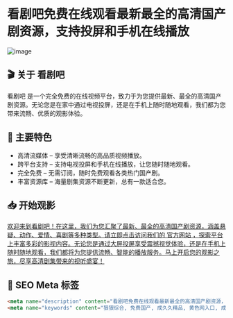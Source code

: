 # 看剧吧免费在线观看最新最全的高清国产剧资源，支持投屏和手机在线播放

![image](https://github.com/user-attachments/assets/a1672bc7-0b41-4734-9bbc-0299c5f7952e)


## 🎬 关于 看剧吧

看剧吧 是一个完全免费的在线视频平台，致力于为您提供最新、最全的高清国产剧资源。无论您是在家中通过电视投屏，还是在手机上随时随地观看，我们都为您带来流畅、优质的观影体验。

## 🌟 主要特色

- 高清流媒体 – 享受清晰流畅的高品质视频播放。
- 跨平台支持 – 支持电视投屏和手机在线播放，让您随时随地观看。
- 完全免费 – 无需订阅，随时免费观看各类热门国产剧。
- 丰富资源库 – 海量剧集资源不断更新，总有一款适合您。

## 📥 开始观影

[欢迎来到看剧吧！在这里，我们为您汇聚了最新、最全的高清国产剧资源，涵盖悬疑、动作、爱情、喜剧等多种类型。请立即点击访问我们的 官方网站](https://kcppct10tr.vip/)[ ，探索平台上丰富多彩的影视内容。无论您是通过大屏投屏享受震撼视觉体验，还是在手机上随时随地观看，我们都将为您提供流畅、智能的播放服务。马上开启您的观影之旅，尽享高清剧集带来的视听盛宴！](https://kcppct10tr.vip/)

## 🎯 SEO Meta 标签

```html
<meta name="description" content="看剧吧免费在线观看最新最全的高清国产剧资源，支持投屏和手机在线播放. Enjoy free streaming of high definition domestic dramas with casting and mobile support.">
<meta name="keywords" content="狠狠综合, 免费国产, 成久久精品, 黄色网入口, 成a人片亚洲, 国产无码AV, 成人a片亚洲, 国产精品视频, 日本在线观看, 免费看a网站, 成a人片亚洲, 日韩在线精品, 成年a人片, 成人免费的性色, 狠狠无码一区二区三区综">

